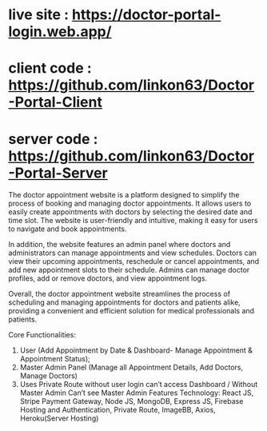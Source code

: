 # live site     : https://doctor-portal-login.web.app/
# client code   : https://github.com/linkon63/Doctor-Portal-Client
# server code   : https://github.com/linkon63/Doctor-Portal-Server

The doctor appointment website is a platform designed to simplify the process of booking and managing doctor appointments. It allows users to easily create appointments with doctors by selecting the desired date and time slot. The website is user-friendly and intuitive, making it easy for users to navigate and book appointments.

In addition, the website features an admin panel where doctors and administrators can manage appointments and view schedules. Doctors can view their upcoming appointments, reschedule or cancel appointments, and add new appointment slots to their schedule. Admins can manage doctor profiles, add or remove doctors, and view appointment logs.

Overall, the doctor appointment website streamlines the process of scheduling and managing appointments for doctors and patients alike, providing a convenient and efficient solution for medical professionals and patients.

Core Functionalities:
1. User (Add Appointment by Date & Dashboard- Manage Appointment & Appointment Status);
2. Master Admin Panel (Manage all Appointment Details, Add Doctors, Manage Doctors)
3. Uses Private Route without user login can’t access Dashboard / Without Master Admin Can’t see Master
Admin Features
Technology:
React JS, Stripe Payment Gateway, Node JS, MongoDB, Express JS, Firebase Hosting and Authentication, Private
Route, ImageBB, Axios, Heroku(Server Hosting)


